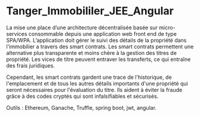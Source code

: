 # Tanger_Immobililer_JEE_Angular
La mise une place d’une architecture décentralisée basée sur micro-services consommable depuis une
application web front end de type SPA/WPA.
L’application doit gérer le suivi des détails de la propriété dans l'immobilier a travers des smart contrats.
Les smart contrats permettent une alternative plus transparente et moins chère à la gestion des titres
de propriété. Les vices de titre peuvent entraver les transferts, ce qui entraîne des frais juridiques.

Cependant, les smart contrats gardent une trace de l'historique, de l'emplacement et de tous les autres
détails importants d'une propriété qui seront nécessaires pour l'évaluation du titre. Ils aident à éviter la
fraude grâce à des codes cryptés qui sont infalsifiables et sécurisés.

Outils : Ethereum, Ganache, Truffle, spring boot, jwt, angular.

